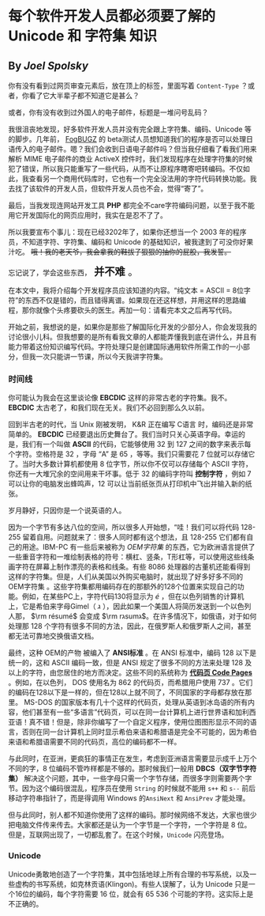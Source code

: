 # 每个软件开发人员都必须要了解的 Unicode 和 字符集 知识

## By ***Joel Spolsky***

你有没有看到过网页审查元素后，放在顶上的标签，里面写着 ```Content-Type``` ？或者，你看了它大半辈子都不知道它是甚么？

或者，你有没有收到过外国人的电子邮件，标题是一堆问号乱码？

我很沮丧地发现，好多软件开发人员并没有完全跟上字符集、编码、Unicode 等的脚步。几年前， [FogBUGZ](http://www.fogcreek.com/FogBUGZ) 的 beta测试人员想知道我们的程序是否可以处理日语传入的电子邮件。嗯？我们会收到日语电子邮件吗？但当我仔细看了看我们用来解析 MIME 电子邮件的商业 ActiveX 控件时，我们发现程序在处理字符集的时候犯了错误，所以我只能重写了一些代码，从而不让原程序瞎寄吧转编码。不仅如此，我查看另一个商用代码库时，它也有一个完全没法用的字符代码转换功能。我去找了该软件的开发人员，但软件开发人员也不会，觉得“寄了”。

最后，当我发现连网站开发工具 **PHP** 都完全不care字符编码问题，以至于我不能用它开发国际化的网页应用时，我实在是忍不了了。

所以我要宣布个事儿：现在已经3202年了，如果你还想当一个 2003 年的程序员，不知道字符、字符集、编码和 Unicode 的基础知识，被我逮到了可没你好果汁吃。 ~~哦！我的老天爷，我会拿我的鞋拔子狠狠的抽你的屁股，我发誓。~~

忘记说了，学会这些东西，<span style="font-size:150%"> **并不难** 。</span>

在本文中，我将介绍每个开发程序员应该知道的内容。“纯文本 = ASCII = 8位字符”的东西不仅是错的，而且错得离谱。如果现在还这样想，并用这样的思路编程，那你就像个头疼要砍头的医生。再加一句：请看完本文之后再写代码。

开始之前，我想说的是，如果你是那些了解国际化开发的少部分人，你会发现我的讨论很小儿科。但我想要的是所有看我文章的人都能弄懂我到底在讲什么，并且有能力带着这份知识编写代码。字符处理只是创建国际通用软件所需工作的一小部分，但我一次只能讲一节课，所以今天我讲字符集。

### 时间线

你可能认为我会在这里谈论像 **EBCDIC** 这样的非常古老的字符集。我不。**EBCDIC** 太古老了，和我们现在无关。我们不必回到那么久以前。

回到半古老的时代，当 Unix 刚被发明， K&R 正在编写 C语言 时，编码还是非常简单的。 **EBCDIC** 已经要退出历史舞台了。我们当时只关心英语字母。幸运的是，我们有一个叫做 **ASCII** 的代码，它能够使用 32 到 127 之间的数字来表示每个字符。空格符是  32 ，字母 “A” 是 65 ，等等。我们只需要花 7 位就可以存储它了。当时大多数计算机都使用 8 位字节，所以你不仅可以存储每个 ASCII 字符，你还有一大堆冗余的空间用来干坏事。低于 32 的编码字符叫 **控制字符** ，例如 7 可以让你的电脑发出蜂鸣声，12 可以让当前纸张页从打印机中飞出并输入新的纸张。

岁月静好，只因你是一个说英语的人。

因为一个字节有多达八位的空间，所以很多人开始想，“哇！我们可以将代码 128-255 留着自用。问题就来了：很多人同时都有这个想法，且 128-255 它们都有自己的用途。IBM-PC 有一些后来被称为 *OEM字符集* 的东西，它为欧洲语言提供了一些重音字符和一堆绘制表格的符号：横杠、竖条，T形杠等，可以使用这些线条画字符在屏幕上制作漂亮的表格和线条。有些 8086 处理器的古董机还能看得到这样的字符集。但是，人们从美国以外购买电脑时，就出现了好多好多不同的 OEM字符集 。这些字符集都用编码存在的那额外的128个位置来实现自己的功能。例如，在某些PC上，字符代码130将显示为 $é$  ，但在以色列销售的计算机上，它是希伯来字母Gimel（ $ג$ ），因此如果一个美国人将简历发送到一个以色列人那， $\rm résumé$ 会变成 $\rm rגsumג$。在许多情况下，如俄语，对于如何处理那 128 个字符有很多不同的方法，因此，在俄罗斯人和俄罗斯人之间，甚至都无法可靠地交换俄语文档。

最终，这种 OEM的产物 被编入了 **ANSI标准** 。在 ANSI 标准中，编码 128 以下是统一的，这和 ASCII 编码一致，但是 ANSI 规定了很多不同的方法来处理 128 及以上的字符，由您居住的地方而决定。这些不同的系统称为 [**代码页 Code Pages**](https://learn.microsoft.com/zh-CN/windows/win32/intl/code-pages) 。例如，在以色列， DOS 使用名为 862 的代码页，而希腊用户使用 737 。它们的编码在128以下是一样的，但在128以上就不同了，不同国家的字母都存放在那里。 MS-DOS 的国家版本有几十个这样的代码页，处理从英语到冰岛语的所有内容，他们甚至有一些“多语言”代码页，可以在同一台计算机上进行世界语和加利西亚语！真不错！但是，除非你编写了一个自定义程序，使用位图图形显示不同的语言，否则在同一台计算机上同时显示希伯来语和希腊语是完全不可能的，因为希伯来语和希腊语需要不同的代码页，高位的编码都不一样。

与此同时，在亚洲，更疯狂的事情正在发生，考虑到亚洲语言需要显示成千上万个不同的字，8 位编码不管咋样都是不够的。那时候我们一般用 **DBCS（双字节字符集）** 解决这个问题，其中，一些字母只需一个字节存储，而很多字则需要两个字节。因为这个编码很混乱，程序员在使用 ```String``` 的时候就不能用  ```s++``` 和 ```s--``` 前后移动字符串指针了，而是得调用 Windows 的```AnsiNext``` 和 ```AnsiPrev``` 才能处理。

但与此同时，别人都不知道你使用了这样的编码。那时候网络不发达，大家也很少把电脑文件传来传去。大家都还是认为一个字节是一个字符，一个字符是 8 位。但是，互联网出现了，一切都乱套了。在这个时候，```Unicode``` 闪亮登场。

### Unicode

Unicode勇敢地创造了一个字符集，其中包括地球上所有合理的书写系统，以及一些虚构的书写系统，如克林贡语(Klingon)。有些人误解了，认为 Unicode 只是一个16位的编码，每个字符需要 16 位，就会有 65 536 个可能的字符。这实际上是不正确的。

